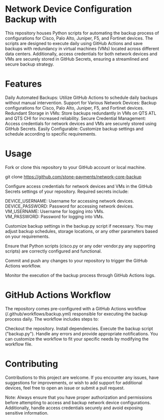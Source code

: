 # Network Device Configuration Backup with
This repository houses Python scripts for automating the backup process of configurations for Cisco, Palo Alto, Juniper, F5, and Fortinet devices. The scripts are designed to execute daily using GitHub Actions and save backups with redundancy in virtual machines (VMs) located across different data centers. Additionally, access credentials for both network devices and VMs are securely stored in GitHub Secrets, ensuring a streamlined and secure backup strategy.

# Features
Daily Automated Backups: Utilize GitHub Actions to schedule daily backups without manual intervention.
Support for Various Network Devices: Backup configurations for Cisco, Palo Alto, Juniper, F5, and Fortinet devices.
Redundant Storage in VMs: Store backups redundantly in VMs on QTS ATL and QTS CHI for increased reliability.
Secure Credential Management: Access credentials for network devices and VMs are securely stored using GitHub Secrets.
Easily Configurable: Customize backup settings and schedule according to specific requirements.
# Usage
Fork or clone this repository to your GitHub account or local machine.

git clone https://github.com/stone-payments/network-core-backup

Configure access credentials for network devices and VMs in the GitHub Secrets settings of your repository. Required secrets include:

DEVICE_USERNAME: Username for accessing network devices.  
DEVICE_PASSWORD: Password for accessing network devices.  
VM_USERNAME: Username for logging into VMs.  
VM_PASSWORD: Password for logging into VMs.  

Customize backup settings in the backup.py script if necessary. You may adjust backup schedules, storage locations, or any other parameters based on your requirements.

Ensure that Python scripts (cisco.py or any oder vendor.py any supporting scripts) are correctly configured and functional.

Commit and push any changes to your repository to trigger the GitHub Actions workflow.

Monitor the execution of the backup process through GitHub Actions logs.

# GitHub Actions Workflow
The repository comes pre-configured with a GitHub Actions workflow (/.github/workflows/backup.yml) responsible for executing the backup process daily. The workflow includes steps to:

Checkout the repository.
Install dependencies.
Execute the backup script ("backup.py").
Handle any errors and provide appropriate notifications.
You can customize the workflow to fit your specific needs by modifying the workflow file.

# Contributing
Contributions to this project are welcome. If you encounter any issues, have suggestions for improvements, or wish to add support for additional devices, feel free to open an issue or submit a pull request.



Note: Always ensure that you have proper authorization and permissions before attempting to access and backup network device configurations. Additionally, handle access credentials securely and avoid exposing sensitive information. 